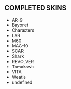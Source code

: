 ## COMPLETED SKINS
- AR-9
- Bayonet
- Characters
- LAR
- M60
- MAC-10
- SCAR
- Shark
- REVOLVER
- Tomahawk
- VITA
- Weatie
- undefined
